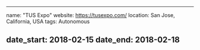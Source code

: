 
---
name: "TUS Expo"
website: https://tusexpo.com/
location: San Jose, California, USA
tags: Autonomous

date_start: 2018-02-15
date_end:   2018-02-18
---
